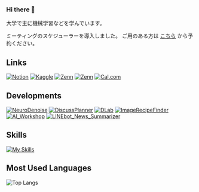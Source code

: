 ### Hi there 👋
大学で主に機械学習などを学んでいます。

ミーティングのスケジューラーを導入しました。
ご用のある方は [こちら](https://cal.com/nogikun/meeting) から予約ください。

## Links

[![Notion](https://img.shields.io/badge/-Notion%20|%20ポートフォリオ-000000.svg?logo=Notion)](https://nogikun.notion.site)
[![Kaggle](https://img.shields.io/badge/-Kaggle-000000.svg?logo=Kaggle)](https://www.kaggle.com/tkazuaki)
[![Zenn](https://img.shields.io/badge/-Zenn-000000.svg?logo=Zenn)](https://zenn.dev/nogikun)
[![Zenn](https://img.shields.io/badge/-Huggingface-000000.svg?logo=huggingface)](https://huggingface.co/nogikun)
[![Cal.com](https://img.shields.io/badge/-Cal.com-000000.svg?logo=caldotcom)](https://cal.com/nogikun/meeting)  
<!--[![Rating](https://badgen.org/img/atcoder/nogikun/rating/algorithm?style=flat&color=brack
)](https://atcoder.jp/users/nogikun?contestType=algo) -->

<!-- - Portfolio：[Notion site](https://nogikun.notion.site) -->
<!-- - RESUME：[@nogikun](https://www.resume.id/nogikun) -->
<!-- - Atcoder：[@nogikun](https://atcoder.jp/users/nogikun) -->
<!-- - Kaggle：[@tkazuaki](https://www.kaggle.com/tkazuaki) -->
<!-- - Zenn：[@nogikun](https://zenn.dev/nogikun) -->
<!-- - HuggingFace：[@nogikun](https://huggingface.co/nogikun) -->

## Developments

[![NeuroDenoise](https://img.shields.io/badge/-NeuroDenoise-000000.svg?logo=GitHub)](https://github.com/nogikun/NeuroDenoise)
[![DiscussPlanner](https://img.shields.io/badge/-DiscussPlanner-000000.svg?logo=GitHub)](https://github.com/BPS-sys/DiscussPlanner)
[![DLab](https://img.shields.io/badge/-DLab-000000.svg?logo=GitHub)](https://github.com/yukihito-jokyu/DLab)
[![ImageRecipeFinder](https://img.shields.io/badge/-ImageRecipeFinder-000000.svg?logo=GitHub)](https://github.com/nogikun/ImageRecipeFinder)
[![AI_Workshop](https://img.shields.io/badge/-AI_Workshop-000000.svg?logo=GitHub)](https://github.com/nogikun/AI_Workshop)
[![LINEbot_News_Summarizer](https://img.shields.io/badge/-LINEbot_News_Summarizer-000000.svg?logo=GitHub)](https://github.com/nogikun/LINEbot_News_Summarizer)

## Skills
[![My Skills](https://skillicons.dev/icons?i=git,docker,python,c,cpp,cs,fastapi,flask,html,css,js,figma,ai,mysql,postgres,firebase,pytorch,sklearn,postman,unity&perline=10)](https://skillicons.dev)

## Most Used Languages
<!--[![Anurag's GitHub stats](https://github-readme-stats.vercel.app/api?username=nogikun)](https://github.com/anuraghazra/github-readme-stats)<br>-->
![Top Langs](https://github-readme-stats.vercel.app/api/top-langs/?username=nogikun&langs_count=8&show_icons=true&theme=transparent&hide_border=true&locale=en&text_color=999999&hide_title=true&hide=jupyter%20notebook)
<!--![Top Langs](https://github-readme-stats.vercel.app/api/top-langs/?username=nogikun&layout=compact)-->
<!--[![trophy](https://github-profile-trophy.vercel.app/?username=nogikun)](https://github.com/ryo-ma/github-profile-trophy)-->



<!--
**nogikun/nogikun** is a ✨ _special_ ✨ repository because its `README.md` (this file) appears on your GitHub profile.

Here are some ideas to get you started:

- 🔭 I’m currently working on ...
- 🌱 I’m currently learning ...
- 👯 I’m looking to collaborate on ...
- 🤔 I’m looking for help with ...
- 💬 Ask me about ...
- 📫 How to reach me: ...
- 😄 Pronouns: ...
- ⚡ Fun fact: ...
-->
